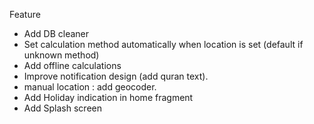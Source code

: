 Feature

- Add DB cleaner
- Set calculation method automatically when location is set (default if unknown method)
- Add offline calculations
- Improve notification design (add quran text).
- manual location : add geocoder.
- Add Holiday indication in home fragment
- Add Splash screen